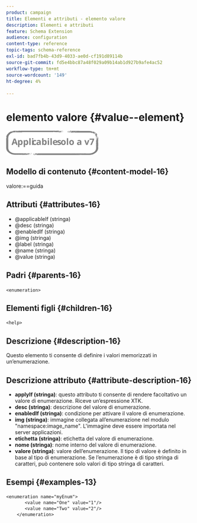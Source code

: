 ```yaml
---
product: campaign
title: Elementi e attributi - elemento valore
description: Elementi e attributi
feature: Schema Extension
audience: configuration
content-type: reference
topic-tags: schema-reference
exl-id: bad7fb4b-43d9-4033-ae0d-cf191d89114b
source-git-commit: fd5e4bbc87a48f029a09b14ab1d927b9afe4ac52
workflow-type: tm+mt
source-wordcount: '149'
ht-degree: 4%

---
```


# elemento valore {#value--element}

![](../../../assets/v7-only.svg)

## Modello di contenuto {#content-model-16}

valore:==guida

## Attributi {#attributes-16}

* @applicableIf (stringa)
* @desc (stringa)
* @enabledIf (stringa)
* @img (stringa)
* @label (stringa)
* @name (stringa)
* @value (stringa)

## Padri {#parents-16}

`<enumeration>`

## Elementi figli {#children-16}

`<help>`

## Descrizione {#description-16}

Questo elemento ti consente di definire i valori memorizzati in un’enumerazione.

## Descrizione attributo {#attribute-description-16}

* **applyIf (stringa)**: questo attributo ti consente di rendere facoltativo un valore di enumerazione. Riceve un’espressione XTK.
* **desc (stringa)**: descrizione del valore di enumerazione.
* **enabledIf (stringa)**: condizione per attivare il valore di enumerazione.
* **img (stringa)**: immagine collegata all’enumerazione nel modulo &quot;namespace:image_name&quot;. L&#39;immagine deve essere importata nel server applicazioni.
* **etichetta (stringa)**: etichetta del valore di enumerazione.
* **nome (stringa)**: nome interno del valore di enumerazione.
* **valore (stringa)**: valore dell’enumerazione. Il tipo di valore è definito in base al tipo di enumerazione. Se l’enumerazione è di tipo stringa di caratteri, può contenere solo valori di tipo stringa di caratteri.

## Esempi {#examples-13}

```
<enumeration name="myEnum">
       <value name="One" value="1"/>
       <value name="Two" value="2"/>
    </enumeration>
```
